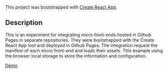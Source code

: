 This project was bootstrapped with [Create React App](https://github.com/facebookincubator/create-react-app).

## Description

This is an experiment for integrating micro front-ends hosted in Github Pages in separate repositories. They were bootstrapped with the Create React App tool and deployed in Github Pages. The integration request the manifest of each micro front-end and loads their assets. This example using the browser local storage to store the information and configuration.

[Demo](http://embengineering.com/micro-front-ends-web-tools)
